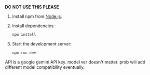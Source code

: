 **DO NOT USE THIS PLEASE**


1. Install npm from [Node.js](https://nodejs.org/).
2. Install dependencies:

   ```bash
   npm install
   ```

3. Start the development server:

   ```bash
   npm run dev
   ```

API is a google gemini API key. model ver doesn't matter. prob will add different model compatibility eventually.
